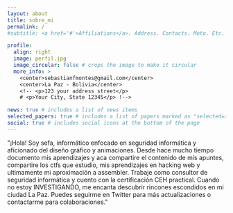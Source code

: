 ```yaml
---
layout: about
title: sobre_mi
permalink: /
#subtitle: <a href='#'>Affiliations</a>. Address. Contacts. Moto. Etc.

profile:
  align: right
  image: perfil.jpg
  image_circular: false # crops the image to make it circular
  more_info: >
    <center>sebastianfmontes@gmail.com</center>
    <center>La Paz - Bolivia</center>
    <!-- <p>123 your address street</p>
    # <p>Your City, State 12345</p> !-->

news: true # includes a list of news items
selected_papers: true # includes a list of papers marked as "selected={true}"
social: true # includes social icons at the bottom of the page
---
```


"¡Hola! Soy sefa, informático enfocado en seguridad informática y aficionado del diseño gráfico y animaciones. Desde hace mucho tiempo documento mis aprendizajes y aca compartire el contenido de mis apuntes, compartire los ctfs que estudio, mis aprendizajes en hacking web y ultimamente mi aproximación a assembler. Trabaje como consultor de seguridad informática y cuento con la certificación CEH practical. Cuando no estoy INVESTIGANDO, me encanta descubrir rincones escondidos en mi ciudad La Paz. Puedes seguirme en Twitter para más actualizaciones o contactarme para colaboraciones."

<!--Write your biography here. Tell the world about yourself. Link to your favorite [subreddit](http://reddit.com). You can put a picture in, too. The code is already in, just name your picture `prof_pic.jpg` and put it in the `img/` folder.

Put your address / P.O. box / other info right below your picture. You can also disable any of these elements by editing `profile` property of the YAML header of your `_pages/about.md`. Edit `_bibliography/papers.bib` and Jekyll will render your [publications page](/al-folio/publications/) automatically.

Link to your social media connections, too. This theme is set up to use [Font Awesome icons](https://fontawesome.com/) and [Academicons](https://jpswalsh.github.io/academicons/), like the ones below. Add your Facebook, Twitter, LinkedIn, Google Scholar, or just disable all of them.!-->

